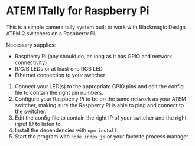 # ATEM ITally for Raspberry Pi
This is a simple camera tally system built to work with Blackmagic Design ATEM 2 switchers on a Raspberry Pi.

Necessary supplies:
* Raspberry Pi (any should do, as long as it has GPIO and network connectivity)
* R/G/B LEDs or at least one RGB LED
* Ethernet connection to your switcher

1. Connect your LED(s) to the appropriate GPIO pins and edit the config file to contain the right pin numbers.
2. Configure your Raspberry Pi to be on the same network as your ATEM switcher, making sure the Raspberry Pi
is able to ping and connect to the switcher. 
3. Edit the config file to contain the right IP of your switcher and the right input ID to listen to.
4. Install the dependencies with `npm install`.
5. Start the program with `node index.js` or your favorite process manager.
